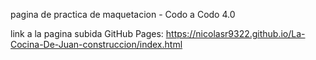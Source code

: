 pagina de practica de maquetacion - Codo a Codo 4.0

link a la pagina subida GitHub Pages: https://nicolasr9322.github.io/La-Cocina-De-Juan-construccion/index.html